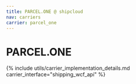 ```yaml
---
title: PARCEL.ONE @ shipcloud
nav: carriers
carrier: parcel_one
---
```


# PARCEL.ONE

{% include utils/carrier_implementation_details.md carrier_interface="shipping_wcf_api" %}
